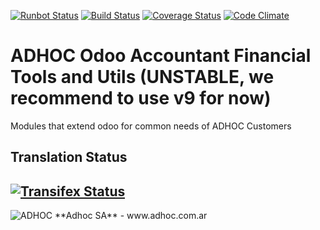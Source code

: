 [![Runbot Status](http://runbot.adhoc.com.ar/runbot/badge/flat/16/11.0.svg)](http://runbot.adhoc.com.ar/runbot/repo/github-com-ingadhoc-account-financial-tools-16)
[![Build Status](https://travis-ci.org/ingadhoc/account-financial-tools.svg?branch=11.0)](https://travis-ci.org/ingadhoc/account-financial-tools)
[![Coverage Status](https://coveralls.io/repos/ingadhoc/account-financial-tools/badge.png?branch=11.0)](https://coveralls.io/r/ingadhoc/account-financial-tools?branch=11.0)
[![Code Climate](https://codeclimate.com/github/ingadhoc/account-financial-tools/badges/gpa.svg)](https://codeclimate.com/github/ingadhoc/account-financial-tools)

# ADHOC Odoo Accountant Financial Tools and Utils (UNSTABLE, we recommend to use v9 for now)

Modules that extend odoo for common needs of ADHOC Customers

[//]: # (addons)
[//]: # (end addons)

Translation Status
------------------
[![Transifex Status](https://www.transifex.com/projects/p/ingadhoc-account-financial-tools-11-0/chart/image_png)](https://www.transifex.com/projects/p/ingadhoc-account-financial-tools-11-0)
----

<img alt="ADHOC" src="http://fotos.subefotos.com/83fed853c1e15a8023b86b2b22d6145bo.png" />
**Adhoc SA** - www.adhoc.com.ar
